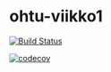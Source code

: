 # ohtu-viikko1

[![Build Status](https://travis-ci.org/mattikan/ohtu-viikko1.svg?branch=master)](https://travis-ci.org/mattikan/ohtu-viikko1)


[![codecov](https://codecov.io/gh/mattikan/ohtu-viikko1/branch/master/graph/badge.svg)](https://codecov.io/gh/mattikan/ohtu-viikko1)


